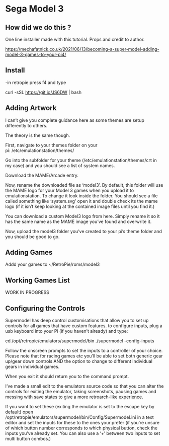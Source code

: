 # Sega Model 3

## How did we do this ?

One line installer made with this tutorial. Props and credit to author. 

https://mechafatnick.co.uk/2021/06/13/becoming-a-super-model-adding-model-3-games-to-your-pi4/


## Install 

-in retropie press f4 and type 

 curl -sSL https://git.io/JS6DW | bash
 
 
 
## Adding Artwork

I can’t give you complete guidance here as some themes are setup differently to others.

The theory is the same though.

First, navigate to your themes folder on your pi: /etc/emulationstation/themes/

Go into the subfolder for your theme (/etc/emulationstation/themes/crt in my case) and you should see a list of system names.

Download the MAME/Arcade entry.

Now, rename the downloaded file as ‘model3’. By default, this folder will use the MAME logo for your Model 3 games when you upload it to emulationstation. 
To change it look inside the folder. You should see a file called something like ‘system.svg’ open it and double check its the mame logo (if it isn’t keep looking at the contained image files until you find it.)

You can download a custom Model3 logo from here. Simply rename it so it has the same name as the MAME image you’ve found and overwrite it.

Now, upload the model3 folder you’ve created to your pi’s theme folder and you should be good to go.

## Adding Games

Addd your games to ~/RetroPie/roms/model3 


## Working Games List 

WORK IN PROGRESS 


## Configuring the Controls

Supermodel has deep control customisations that allow you to set up controls for all games that have custom features. to configure inputs, plug a usb keyboard into your Pi (if you haven’t already) and type:

cd /opt/retropie/emulators/supermodel/bin ./supermodel -config-inputs

Follow the onscreen prompts to set the inputs to a controller of your choice. Please note that for racing games etc you’ll be able to set both generic gear up/gear down controls AND the option to change to different individual gears in individual games.


When you exit it should return you to the command prompt. 

I’ve made a small edit to the emulators source code so that you can alter the controls for exiting the emulator, taking screenshots, pausing games and messing with save states to give a more retroarch-like experience. 

If you want to set these (exiting the emulator is set to the escape key by default) open /opt/retropie/emulators/supermodel/bin/Config/Supermodel.ini in a text editor and set the inputs for these to the ones your prefer (if you’re unsure of which button number corresponds to which physical button, check the inputs you’ve already set. You can also use a ‘+’ between two inputs to set multi button combos.)







 

